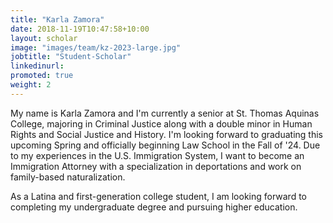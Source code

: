 ```yaml
---
title: "Karla Zamora"
date: 2018-11-19T10:47:58+10:00
layout: scholar
image: "images/team/kz-2023-large.jpg"
jobtitle: "Student-Scholar"
linkedinurl:
promoted: true
weight: 2
---
```


My name is Karla Zamora and I'm currently a senior at St. Thomas Aquinas College, majoring in Criminal Justice along with a double minor in Human Rights and Social Justice and History.
I'm looking forward to graduating this upcoming Spring and officially beginning Law School in the Fall of '24.
Due to my experiences in the U.S. Immigration System, I want to become an Immigration Attorney with a specialization in deportations and work on family-based naturalization.
<!--Also, I want to become an advocate for both DACA and TPS beneficiaries.-->
<!--In these past three years as an undergrad, I have completed internships with State Senator Elijah Reinchlin-Melncik, the Legal Services of the Hudson Valley in their Immigration Unit, the Human Rights Commission, worked in immigration law firms, and I'm currently working part-time on campus as the Orientation Coordinator.-->
As a Latina and first-generation college student, I am looking forward to completing my undergraduate degree and pursuing higher education.



